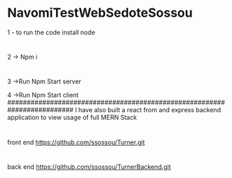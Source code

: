 # NavomiTestWebSedoteSossou
1 - to run the code install node
#
2 -> Npm i
#
3 ->Run Npm Start server

4 ->Run Npm Start client
#########################################################################
I have also built a react from and express backend application to view  usage of full MERN Stack
#
front end
https://github.com/ssossou/Turner.git
#
back end 
https://github.com/ssossou/TurnerBackend.git
